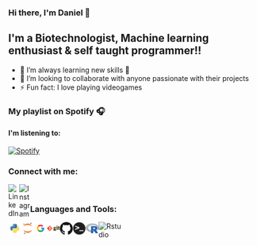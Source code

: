 ### Hi there, I'm Daniel 👋

## I'm a Biotechnologist, Machine learning enthusiast & self taught programmer!!

- 🌱 I’m always learning new skills 🤣
- 👯 I’m looking to collaborate with anyone passionate with their projects 
- ⚡ Fun fact: I love playing videogames

### My playlist on Spotify 🎧

#### I'm listening to:

[![Spotify](https://novatorem.danielmoraisg.vercel.app/api/spotify)](https://open.spotify.com/user/maxious123)

### Connect with me:

[<img align="left" alt="LinkedIn" width="22px" src="https://cdn.jsdelivr.net/npm/simple-icons@v3/icons/linkedin.svg" />][linkedin]
[<img align="left" alt="Instagram" width="22px" src="https://cdn.jsdelivr.net/npm/simple-icons@v3/icons/instagram.svg" />][instagram]

<br />

### Languages and Tools:


[<img align="left" alt="Python" width="26px" src="https://raw.githubusercontent.com/github/explore/80688e429a7d4ef2fca1e82350fe8e3517d3494d/topics/python/python.png" />][Python]
[<img align="left" alt="Jupyter" width="26px" src="https://raw.githubusercontent.com/github/explore/80688e429a7d4ef2fca1e82350fe8e3517d3494d/topics/jupyter-notebook/jupyter-notebook.png" />][Jupyter]
[<img align="left" alt="Collab" width="26px" src="https://raw.githubusercontent.com/github/explore/80688e429a7d4ef2fca1e82350fe8e3517d3494d/topics/google/google.png" />][Collab]
[<img align="left" alt="Git" width="26px" src="https://raw.githubusercontent.com/github/explore/80688e429a7d4ef2fca1e82350fe8e3517d3494d/topics/git/git.png" />][Git]
[<img align="left" alt="GitHub" width="26px" src="https://raw.githubusercontent.com/github/explore/78df643247d429f6cc873026c0622819ad797942/topics/github/github.png" />][github]
[<img align="left" alt="Terminal" width="26px" src="https://raw.githubusercontent.com/github/explore/80688e429a7d4ef2fca1e82350fe8e3517d3494d/topics/terminal/terminal.png" />][terminal]
[<img align="left" alt="R" width="26px" src="https://raw.githubusercontent.com/github/explore/80688e429a7d4ef2fca1e82350fe8e3517d3494d/topics/r/r.png" />][R]
[<img align="left" alt="Rstudio" width="52px" src="https://d33wubrfki0l68.cloudfront.net/62bcc8535a06077094ca3c29c383e37ad7334311/a263f/assets/img/logo.svg" />][Rstudio]


<br />
<br />


[instagram]: https://www.instagram.com/dan_de_morais
[linkedin]: https://www.linkedin.com/in/daniel-morais-8826b8150/
[Python]: https://www.python.org
[Git]: https://git-scm.com
[Github]: https://github.com
[Terminal]: https://www.microsoft.com/en-us/p/windows-terminal/9n0dx20hk701#activetab=pivot:overviewtab
[Jupyter]: https://jupyter.org
[R]: https://www.r-project.org
[Rstudio]: https://rstudio.com
[Collab]: https://colab.research.google.com/notebooks/intro.ipynb
